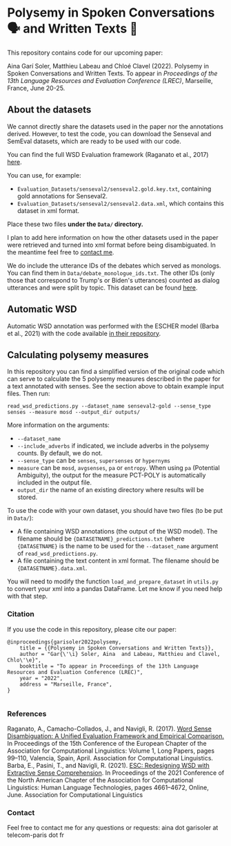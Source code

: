 # Polysemy in Spoken Conversations 🗣️ and Written Texts 📄

This repository contains code for our upcoming paper:

Aina Garí Soler, Matthieu Labeau and Chloé Clavel (2022). Polysemy in Spoken Conversations and Written Texts. To appear in _Proceedings of the 13th Language Resources and Evaluation Conference (LREC)_, Marseille, France, June 20-25.


## About the datasets

We cannot directly share the datasets used in the paper nor the annotations derived. However, to test the code, you can download the Senseval and SemEval datasets, which are ready to be used with our code.

You can find the full WSD Evaluation framework (Raganato et al., 2017) [here](http://lcl.uniroma1.it/wsdeval/).

You can use, for example:
* ``Evaluation_Datasets/senseval2/senseval2.gold.key.txt``, containing gold annotations for Senseval2. 
* ``Evaluation_Datasets/senseval2/senseval2.data.xml``, which contains this dataset in xml format. 

Place these two files **under the ``Data/`` directory.**

I plan to add here information on how the other datasets used in the paper were retrieved and turned into xml format before being disambiguated. In the meantime feel free to [contact me](#contact). 

We do include the utterance IDs of the debates which served as monologs. You can find them in `Data/debate_monologue_ids.txt`. The other IDs (only those that correspond to Trump's or Biden's utterances) counted as dialog utterances and were split by topic. This dataset can be found [here](https://www.kaggle.com/datasets/rmphilly18/us-presidential-debatefinal-october-2020).


## Automatic WSD

Automatic WSD annotation was performed with the ESCHER model (Barba et al., 2021) with the code available [in their repository](https://github.com/SapienzaNLP/esc). 


## Calculating polysemy measures

In this repository you can find a simplified version of the original code which can serve to calculate the 5 polysemy measures described in the paper for a text annotated with senses. See the section above to obtain example input files. Then run:

``read_wsd_predictions.py --dataset_name senseval2-gold --sense_type senses --measure mosd --output_dir outputs/``

More information on the arguments:
* ``--dataset_name``
* ``--include_adverbs`` if indicated, we include adverbs in the polysemy counts. By default, we do not.
* ``--sense_type`` can be ``senses``, ``supersenses`` or ``hypernyms``	
* ``measure`` can be ``mosd``, ``avgsenses``, ``pa`` or ``entropy``. When using ``pa`` (Potential Ambiguity), the output for the measure PCT-POLY is automatically included in the output file.
* ``output_dir`` the name of an existing directory where results will be stored.

To use the code with your own dataset, you should have two files (to be put in ``Data/``):

* A file containing WSD annotations (the output of the WSD model). The filename should be ``{DATASETNAME}_predictions.txt`` (where ``{DATASETNAME}`` is the name to be used for the ``--dataset_name`` argument of ``read_wsd_predictions.py``.
* A file containing the text content in xml format. The filename should be ``{DATASETNAME}.data.xml``.

You will need to modify the function ``load_and_prepare_dataset`` in ``utils.py`` to convert your xml into a pandas DataFrame. Let me know if you need help with that step.


### Citation

If you use the code in this repository, please cite our paper:

```
@inproceedings{garisoler2022polysemy,
    title = {{Polysemy in Spoken Conversations and Written Texts}},
    author = "Gar{\'\i} Soler, Aina  and Labeau, Matthieu and Clavel, Chlo\'\e}",
    booktitle = "To appear in Proceedings of the 13th Language Resources and Evaluation Conference (LREC)",    
    year = "2022",
    address = "Marseille, France",
}   
    
```

### References

Raganato, A., Camacho-Collados, J., and Navigli, R. (2017). [Word Sense Disambiguation: A Unified Evaluation Framework and Empirical Comparison.](https://aclanthology.org/E17-1010.pdf) In Proceedings of the 15th Conference of the European Chapter of the Association for Computational Linguistics: Volume 1, Long Papers, pages 99–110,
Valencia, Spain, April. Association for Computational Linguistics.
Barba, E., Pasini, T., and Navigli, R. (2021). [ESC: Redesigning WSD with Extractive Sense Comprehension](https://aclanthology.org/2021.naacl-main.371/). In Proceedings of the 2021 Conference of
the North American Chapter of the Association for Computational Linguistics: Human Language Technologies, pages 4661–4672, Online, June. Association for Computational Linguistics



### Contact <a name="contact"></a>

Feel free to contact me for any questions or requests: aina dot garisoler at telecom-paris dot fr
